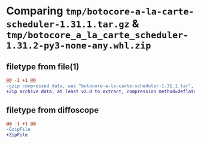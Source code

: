 # Comparing `tmp/botocore-a-la-carte-scheduler-1.31.1.tar.gz` & `tmp/botocore_a_la_carte_scheduler-1.31.2-py3-none-any.whl.zip`

## filetype from file(1)

```diff
@@ -1 +1 @@
-gzip compressed data, was "botocore-a-la-carte-scheduler-1.31.1.tar", last modified: Sat Jul  8 01:42:45 2023, max compression
+Zip archive data, at least v2.0 to extract, compression method=deflate
```

## filetype from diffoscope

```diff
@@ -1 +1 @@
-GzipFile
+ZipFile
```

